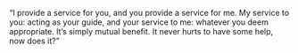 “I provide a service for you, and you provide a service for me. My service to you: acting as your guide, and your service to me: whatever you deem appropriate. It’s simply mutual benefit. It never hurts to have some help, now does it?”
